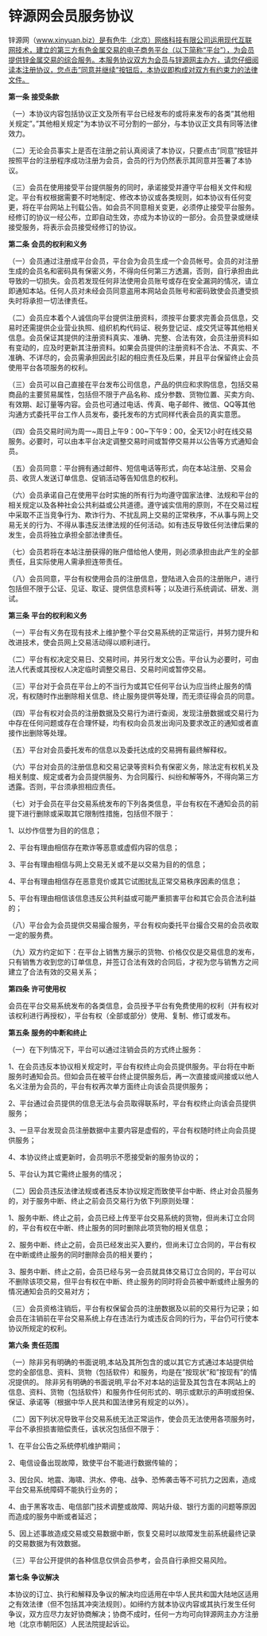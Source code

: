 # **锌源网会员服务协议**

锌源网（www.xinyuan.biz）是有色牛（北京）网络科技有限公司运用现代互联网技术，建立的第三方有色金属交易的电子商务平台（以下简称“平台”），为会员提供锌金属交易的综合服务。本服务协议双方为会员与锌源网主办方，请您仔细阅读本注册协议，您点击”同意并继续”按钮后，本协议即构成对双方有约束力的法律文件。

 

**第一条** **接受条款**

（一）本协议内容包括协议正文及所有平台已经发布的或将来发布的各类”其他相关规定”。”其他相关规定”为本协议不可分割的一部分，与本协议正文具有同等法律效力。

（二）无论会员事实上是否在注册之前认真阅读了本协议，只要点击”同意”按钮并按照平台的注册程序成功注册为会员，会员的行为仍然表示其同意并签署了本协议。

（三）会员在使用接受平台提供服务的同时，承诺接受并遵守平台相关文件和规定。平台有权根据需要不时地制定、修改本协议或各类规则，如本协议有任何变更，将在平台网站上刊载公告。如会员不同意相关变更，必须停止接受平台服务。经修订的协议一经公布，立即自动生效，亦成为本协议的一部分。会员登录或继续接受服务，将表示会员接受经修订的协议。 

 

**第二条** **会员的权利和义务** 

（一）会员通过注册成平台会员，平台会为会员生成一个会员帐号。会员的对注册生成的会员名和密码具有保密义务，不得向任何第三方透漏，否则，自行承担由此导致的一切损失。会员若发现任何非法使用会员账号或存在安全漏洞的情况，请立即通知本站。任何人员对未经会员同意盗用本网站会员账号和密码致使会员遭受损失时将承担一切法律责任。

（二）会员应本着个人诚信向平台提供注册资料，须按平台要求完善会员信息，交易时还需提供企业营业执照、组织机构代码证、税务登记证、成交凭证等其他相关信息。会员保证其提供的注册资料真实、准确、完整、合法有效，会员注册资料如有变动的，应及时更新其注册资料。如果会员提供的注册资料不合法、不真实、不准确、不详尽的，会员需承担因此引起的相应责任及后果，并且平台保留终止会员使用平台各项服务的权利。

（三）会员可以自己直接在平台发布公司信息，产品的供应和求购信息，包括交易商品的主要贸易属性，包括但不限于产品名称、成分参数、货物位置、买卖方向、有效期、起订量等内容。会员也可通过电话、传真、电子邮件、微信、QQ等其他沟通方式委托平台工作人员发布，委托发布的方式同样代表会员的真实意愿。

（四）会员交易时间为周一~周日上午9：00~下午9：00，全天12小时在线交易服务。必要时，可以由本平台决定调整交易时间或暂停交易并以公告等方式通知会员。

（五）会员同意：平台拥有通过邮件、短信电话等形式，向在本站注册、交易会员、收货人发送订单信息、促销活动等告知信息的权利。

（六）会员承诺自己在使用平台时实施的所有行为均遵守国家法律、法规和平台的相关规定以及各种社会公共利益或公共道德。遵守诚实信用的原则，不在交易过程中采取不正当竞争行为、欺诈行为、不扰乱网上交易的正常秩序，不从事与网上交易无关的行为、不得从事违反法律法规的任何活动。如有违反导致任何法律后果的发生，会员将独立承担全部法律责任。

（七）会员若将在本站注册获得的账户借给他人使用，则必须承担由此产生的全部责任，且实际使用人需承担连带责任。

（八）会员同意，平台有权使用会员的注册信息，登陆进入会员的注册账户，进行包括但不限于公证、见证、取证、提供信息资料等；以及进行系统调试、研发、测试。

 

**第三条** **平台的权利和义务**

（一）平台有义务在现有技术上维护整个平台交易系统的正常运行，并努力提升和改进技术，使会员网上交易活动得以顺利进行。

（二）平台有权决定交易日、交易时间，并另行发文公告。平台认为必要时，可由法人代表或其授权人决定临时调整交易日、交易时间或暂停交易。

（三）平台对于会员在平台上的不当行为或其它任何平台认为应当终止服务的情况，有权随时作出删除相关信息、终止服务提供等处理，而无须征得会员的同意。

（四）平台有权对会员的注册数据及交易行为进行查阅，发现注册数据或交易行为中存在任何问题或存在合理怀疑，均有权向会员发出询问及要求改正的通知或者直接作出删除等处理。

（五）平台对会员委托发布的信息以及委托达成的交易拥有最终解释权。

（六）平台对会员的注册信息和交易记录等资料负有保密义务，除法定有权机关及相关制度、规定或者为会员提供服务、为合同履行、纠纷和解等外，不得向第三方透露。否则，平台须承担相应责任。

（七）对于会员在平台交易系统发布的下列各类信息，平台有权在不通知会员的前提下进行删除或采取其它限制性措施，包括但不限于：

1、以炒作信誉为目的的信息；

2、平台有理由相信存在欺诈等恶意或虚假内容的信息；

3、平台有理由相信与网上交易无关或不是以交易为目的的信息； 

4、平台有理由相信存在恶意竞价或其它试图扰乱正常交易秩序因素的信息；

5、平台有理由相信该信息违反公共利益或可能严重损害平台和其它会员合法利益的；

（八）平台会为会员提供交易撮合服务，平台有权向委托平台撮合交易的会员收取一定的服务费。

（九）双方约定如下：在平台上销售方展示的货物、价格仅仅是交易信息的发布，只有销售方收到您的订单信息，并签订合法有效的合同后，才视为您与销售方之间建立了合法有效的交易关系；


  **第四条** **许可使用权**

​    会员在平台交易系统发布的各类信息，会员授予平台有免费使用的权利（并有权对该权利进行再授权），平台有权（全部或部分）使用、复制、修订或发布。

 

**第五条** **服务的中断和终止**

（一）在下列情况下，平台可以通过注销会员的方式终止服务：

1、在会员违反本协议相关规定时，平台有权终止向会员提供服务。平台将在中断服务时通知会员。但如会员在被平台终止提供服务后，再一次直接或间接或以他人名义注册为会员的，平台有权再次单方面终止向该会员提供服务；

2、平台通过会员提供的信息无法与会员取得联系时，平台有权终止向该会员提供服务；

3、一旦平台发现会员注册数据中主要内容是虚假的，平台有权随时终止向会员提供服务；

4、本协议终止或更新时，会员明示不愿接受新的服务协议的；

5、平台认为其它需终止服务的情况；

（二）因会员违反法律法规或者违反本协议规定而致使平台中断、终止对会员服务的，对于服务中断、终止之前会员交易行为依下列原则处理：

1、服务中断、终止之前，会员已经上传至平台交易系统的货物，但尚未订立合同的，平台有权在中断、终止服务的同时删除此项货物的相关信息；

2、服务中断、终止之前，会员已经发出买入要约，但尚未订立合同的，平台有权在中断或终止服务的同时删除会员的相关要约；

3、服务中断、终止之前，会员已经与另一会员就具体交易订立合同的，平台可以不删除该项交易，但平台有权在中断、终止服务的同时将会员被中断或终止服务的情况通知会员的交易对方；

（三）会员资格注销后，平台有权保留会员的注册数据及以前的交易行为记录；如会员在注销前在平台交易系统上存在违法行为或违反合同的行为，平台仍可行使本协议所规定的权利。

 

**第六条** **责任范围**

（一）除非另有明确的书面说明,本站及其所包含的或以其它方式通过本站提供给您的全部信息、资料、货物（包括软件）和服务，均是在”按现状”和”按现有”的情况提供的。 除非另有明确的书面说明,平台不对本站的运营及其包含在本网站上的信息、资料、货物（包括软件）和服务作任何形式的、明示或默示的声明或担保、保证、承诺等（根据中华人民共和国法律另有规定的以外）。

（二）因下列状况导致平台交易系统无法正常运作，使会员无法使用各项服务时，平台不承担损害赔偿责任，该状况包括但不限于：

1、在平台公告之系统停机维护期间；

2、电信设备出现故障，致使平台不能进行数据传输的；

3、因台风、地震、海啸、洪水、停电、战争、恐怖袭击等不可抗力之因素，造成平台交易系统障碍不能执行业务的；

4、由于黑客攻击、电信部门技术调整或故障、网站升级、银行方面的问题等原因而造成的服务中断或者延迟；

5、因上述事故造成交易或交易数据中断，恢复交易时以故障发生前系统最终记录的交易数据为有效数据。

（三）平台公开提供的各种信息仅供会员参考，会员自行承担交易风险。

 

**第七条** **争议解决**

​    本协议的订立、执行和解释及争议的解决均应适用在中华人民共和国大陆地区适用之有效法律（但不包括其冲突法规则）。如缔约方就本协议内容或其执行发生任何争议，双方应尽力友好协商解决；协商不成时，任何一方均可向锌源网主办方注册地（北京市朝阳区）人民法院提起诉讼。

 